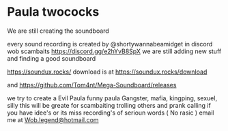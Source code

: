 # Paula twococks
We are still creating the soundboard

every sound recording is created by @shortywannabeamidget  in discord wob scambaits https://discord.gg/e2hYvB8SpX
we are still adding new stuff and finding a good soundboard

https://soundux.rocks/ download is at https://soundux.rocks/download

and https://github.com/Tom4nt/Mega-Soundboard/releases

we try to create a 
Evil Paula
funny paula
Gangster, mafia, kingping, sexuel, silly 
this will be greate for scambaiting trolling others and prank calling
if you have idee's or its miss recording's of serioun words ( No rasic ) email me at Wob.legend@hotmail.com
